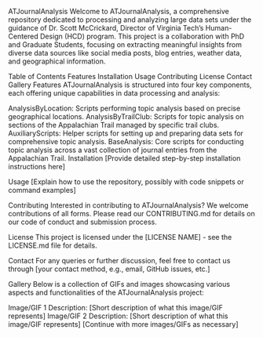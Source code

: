 ATJournalAnalysis
Welcome to ATJournalAnalysis, a comprehensive repository dedicated to processing and analyzing large data sets under the guidance of Dr. Scott McCrickard, Director of Virginia Tech’s Human-Centered Design (HCD) program. This project is a collaboration with PhD and Graduate Students, focusing on extracting meaningful insights from diverse data sources like social media posts, blog entries, weather data, and geographical information.

Table of Contents
Features
Installation
Usage
Contributing
License
Contact
Gallery
Features
ATJournalAnalysis is structured into four key components, each offering unique capabilities in data processing and analysis:

AnalysisByLocation: Scripts performing topic analysis based on precise geographical locations.
AnalysisByTrailClub: Scripts for topic analysis on sections of the Appalachian Trail managed by specific trail clubs.
AuxiliaryScripts: Helper scripts for setting up and preparing data sets for comprehensive topic analysis.
BaseAnalysis: Core scripts for conducting topic analysis across a vast collection of journal entries from the Appalachian Trail.
Installation
[Provide detailed step-by-step installation instructions here]

Usage
[Explain how to use the repository, possibly with code snippets or command examples]

Contributing
Interested in contributing to ATJournalAnalysis? We welcome contributions of all forms. Please read our CONTRIBUTING.md for details on our code of conduct and submission process.

License
This project is licensed under the [LICENSE NAME] - see the LICENSE.md file for details.

Contact
For any queries or further discussion, feel free to contact us through [your contact method, e.g., email, GitHub issues, etc.]

Gallery
Below is a collection of GIFs and images showcasing various aspects and functionalities of the ATJournalAnalysis project:

Image/GIF 1 Description: [Short description of what this image/GIF represents]
Image/GIF 2 Description: [Short description of what this image/GIF represents]
[Continue with more images/GIFs as necessary]
